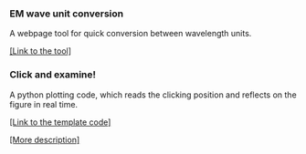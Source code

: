 ### EM wave unit conversion
A webpage tool for quick conversion between wavelength units.

<a href="tools_dir/unit.html">[Link to the tool]</a>

### Click and examine!
A python plotting code, which reads the clicking position and reflects on the figure in real time.

<a href="https://github.com/idchiang/templates/blob/master/clicking/clicking.py" target="_blank">[Link to the template code]</a>

<a href="tools_dir/click" target="_blank">[More description]</a>

